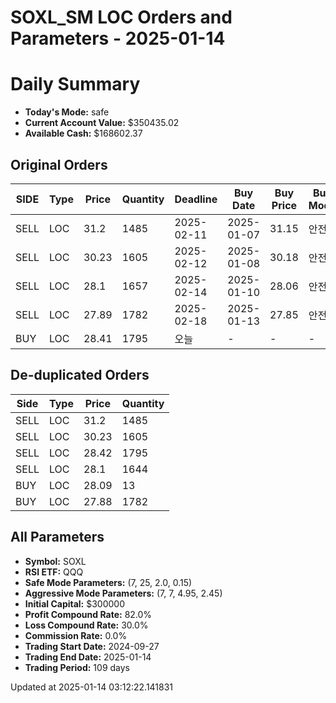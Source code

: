 # SOXL_SM LOC Orders and Parameters - 2025-01-14

# Daily Summary

- **Today's Mode:** safe
- **Current Account Value:** $350435.02
- **Available Cash:** $168602.37

## Original Orders

| SIDE | Type | Price | Quantity | Deadline | Buy Date | Buy Price | Buy Mode |
|------|------|-------|----------|----------|----------|-----------|----------|
| SELL | LOC | 31.2 | 1485 | 2025-02-11 | 2025-01-07 | 31.15 | 안전 |
| SELL | LOC | 30.23 | 1605 | 2025-02-12 | 2025-01-08 | 30.18 | 안전 |
| SELL | LOC | 28.1 | 1657 | 2025-02-14 | 2025-01-10 | 28.06 | 안전 |
| SELL | LOC | 27.89 | 1782 | 2025-02-18 | 2025-01-13 | 27.85 | 안전 |
| BUY | LOC | 28.41 | 1795 | 오늘 | - | - | - |

## De-duplicated Orders

| Side | Type | Price | Quantity |
|------|------|-------|----------|
| SELL | LOC | 31.2 | 1485 |
| SELL | LOC | 30.23 | 1605 |
| SELL | LOC | 28.42 | 1795 |
| SELL | LOC | 28.1 | 1644 |
| BUY | LOC | 28.09 | 13 |
| BUY | LOC | 27.88 | 1782 |

## All Parameters

- **Symbol:** SOXL
- **RSI ETF:** QQQ
- **Safe Mode Parameters:** (7, 25, 2.0, 0.15)
- **Aggressive Mode Parameters:** (7, 7, 4.95, 2.45)
- **Initial Capital:** $300000
- **Profit Compound Rate:** 82.0%
- **Loss Compound Rate:** 30.0%
- **Commission Rate:** 0.0%
- **Trading Start Date:** 2024-09-27
- **Trading End Date:** 2025-01-14
- **Trading Period:** 109 days

Updated at 2025-01-14 03:12:22.141831
